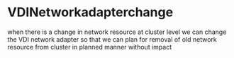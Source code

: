 # VDINetworkadapterchange
when there is a change in network resource at cluster level we can change the VDI network adapter so that we can plan for removal of old network resource from cluster in planned manner without impact
